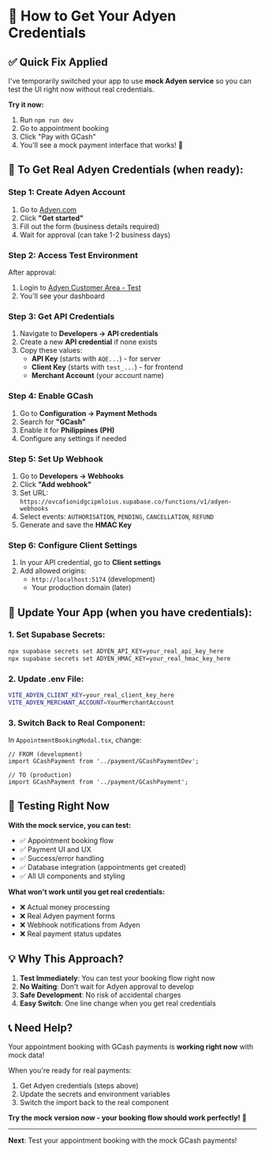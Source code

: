 # 🔑 How to Get Your Adyen Credentials

## ✅ **Quick Fix Applied**
I've temporarily switched your app to use **mock Adyen service** so you can test the UI right now without real credentials.

**Try it now:**
1. Run `npm run dev`
2. Go to appointment booking  
3. Click "Pay with GCash"
4. You'll see a mock payment interface that works! 🎉

## 🚀 **To Get Real Adyen Credentials (when ready):**

### **Step 1: Create Adyen Account**
1. Go to [Adyen.com](https://www.adyen.com/)
2. Click **"Get started"** 
3. Fill out the form (business details required)
4. Wait for approval (can take 1-2 business days)

### **Step 2: Access Test Environment**
After approval:
1. Login to [Adyen Customer Area - Test](https://ca-test.adyen.com/)
2. You'll see your dashboard

### **Step 3: Get API Credentials**
1. Navigate to **Developers → API credentials**
2. Create a new **API credential** if none exists
3. Copy these values:
   - **API Key** (starts with `AQE...`) - for server
   - **Client Key** (starts with `test_...`) - for frontend
   - **Merchant Account** (your account name)

### **Step 4: Enable GCash**
1. Go to **Configuration → Payment Methods**
2. Search for **"GCash"**
3. Enable it for **Philippines (PH)**
4. Configure any settings if needed

### **Step 5: Set Up Webhook**
1. Go to **Developers → Webhooks**
2. Click **"Add webhook"**
3. Set URL: `https://ovcafionidgcipmloius.supabase.co/functions/v1/adyen-webhooks`
4. Select events: `AUTHORISATION`, `PENDING`, `CANCELLATION`, `REFUND`
5. Generate and save the **HMAC Key**

### **Step 6: Configure Client Settings**
1. In your API credential, go to **Client settings**
2. Add allowed origins:
   - `http://localhost:5174` (development)
   - Your production domain (later)

## 🔧 **Update Your App (when you have credentials):**

### **1. Set Supabase Secrets:**
```bash
npx supabase secrets set ADYEN_API_KEY=your_real_api_key_here
npx supabase secrets set ADYEN_HMAC_KEY=your_real_hmac_key_here
```

### **2. Update .env File:**
```bash
VITE_ADYEN_CLIENT_KEY=your_real_client_key_here
VITE_ADYEN_MERCHANT_ACCOUNT=YourMerchantAccount
```

### **3. Switch Back to Real Component:**
In `AppointmentBookingModal.tsx`, change:
```tsx
// FROM (development)
import GCashPayment from '../payment/GCashPaymentDev';

// TO (production)
import GCashPayment from '../payment/GCashPayment';
```

## 🧪 **Testing Right Now**

**With the mock service, you can test:**
- ✅ Appointment booking flow
- ✅ Payment UI and UX  
- ✅ Success/error handling
- ✅ Database integration (appointments get created)
- ✅ All UI components and styling

**What won't work until you get real credentials:**
- ❌ Actual money processing
- ❌ Real Adyen payment forms
- ❌ Webhook notifications from Adyen
- ❌ Real payment status updates

## 💡 **Why This Approach?**

1. **Test Immediately**: You can test your booking flow right now
2. **No Waiting**: Don't wait for Adyen approval to develop
3. **Safe Development**: No risk of accidental charges
4. **Easy Switch**: One line change when you get real credentials

## 📞 **Need Help?**

Your appointment booking with GCash payments is **working right now** with mock data! 

When you're ready for real payments:
1. Get Adyen credentials (steps above)
2. Update the secrets and environment variables  
3. Switch the import back to the real component

**Try the mock version now - your booking flow should work perfectly!** 🎉

---

**Next**: Test your appointment booking with the mock GCash payments!
